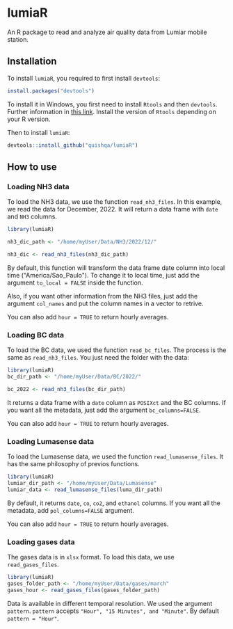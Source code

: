 # lumiaR
An R package to read and analyze air quality data from Lumiar mobile station.

## Installation

To install `lumiaR`, you required to first install `devtools`:

```r
install.packages("devtools")
```

To install it in Windows, you first need to install `Rtools` 
and then `devtools`. Further information in 
[this link](https://www.r-project.org/nosvn/pandoc/devtools.html).
Install the version of `Rtools` depending on your R version.

Then to install `lumiaR`:

```r
devtools::install_github("quishqa/lumiaR")
```

## How to use

### Loading NH3 data

To load the NH3 data, we use the function `read_nh3_files`. In this example,
we read the data for December, 2022. It will return a data frame with `date` 
and `NH3` columns.

```r
library(lumiaR)

nh3_dic_path <- "/home/myUser/Data/NH3/2022/12/"

nh3_dic <- read_nh3_files(nh3_dic_path)
```
By default, this function will transform
the data frame date column into local time ("America/Sao_Paulo"). To change it 
to local time, just add the argument `to_local = FALSE` inside the function.

Also, if you want other information from the NH3 files, just add the argument 
`col_names` and put the column names in a vector to retrive.

You can also add `hour = TRUE` to return hourly averages.

### Loading BC data

To load the BC data, we used the function `read_bc_files`. The process is the 
same as `read_nh3_files`. You just need the folder with the data:

```r
library(lumiaR)
bc_dir_path <- "/home/myUser/Data/BC/2022/"

bc_2022 <- read_nh3_files(bc_dir_path)
```

It returns a data frame with a `date` column as `POSIXct` and the BC columns. 
If you want all the metadata, just add the argument `bc_columns=FALSE`.

You can also add `hour = TRUE` to return hourly averages.

### Loading Lumasense data

To load the Lumasense data, we used the function `read_lumasense_files`. 
It has the same philosophy of previos functions.

```r
library(lumiaR)
lumiar_dir_path <- "/home/myUser/Data/Lumasense"
lumiar_data <- read_lumasense_files(luma_dir_path)
```

By default, it returns `date`, `co`, `co2`, and `ethanol` columns. If you want
all the metadata, add `pol_columns=FALSE` argument.

You can also add `hour = TRUE` to return hourly averages.

### Loading gases data

The gases data is in `xlsx` format. To load this data, 
we use `read_gases_files`.

```r
library(lumiaR)
gases_folder_path <- "/home/myUser/Data/gases/march"
gases_hour <- read_gases_files(gases_folder_path)
```

Data is available in different temporal resolution. We used the argument
`pattern`. `pattern` accepts `"Hour", "15 Minutes", and "Minute"`. By default
`pattern = "Hour"`.
